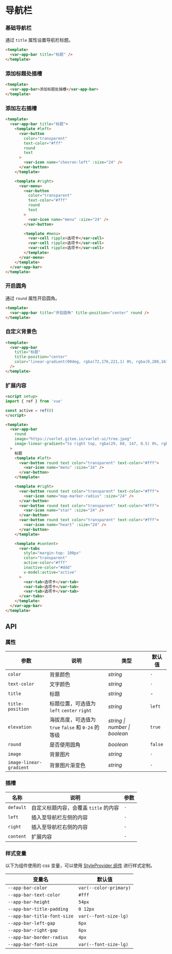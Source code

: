 # 导航栏

### 基础导航栏

通过 `title` 属性设置导航栏标题。

```html
<template>
  <var-app-bar title="标题" />
</template>
```

### 添加标题处插槽

```html
<template>
  <var-app-bar>添加标题处插槽</var-app-bar>
</template>
```

### 添加左右插槽

```html
<template>
  <var-app-bar title="标题">
    <template #left>
      <var-button
        color="transparent"
        text-color="#fff"
        round
        text
      >
        <var-icon name="chevron-left" :size="24" />
      </var-button>
    </template>

    <template #right>
      <var-menu>
        <var-button
          color="transparent"
          text-color="#fff"
          round
          text
        >
          <var-icon name="menu" :size="24" />
        </var-button>

        <template #menu>
          <var-cell ripple>选项卡</var-cell>
          <var-cell ripple>选项卡</var-cell>
          <var-cell ripple>选项卡</var-cell>
        </template>
      </var-menu>
    </template>
  </var-app-bar>
</template>
```

### 开启圆角

通过 `round` 属性开启圆角。

```html
<template>
  <var-app-bar title="开启圆角" title-position="center" round />
</template>
```

### 自定义背景色

```html
<template>
  <var-app-bar
    title="标题" 
    title-position="center" 
    color="linear-gradient(90deg, rgba(72,176,221,1) 0%, rgba(0,208,161,1) 100%)"
  />
</template>
```

### 扩展内容

```html
<script setup>
import { ref } from 'vue'

const active = ref(0)
</script>

<template>
  <var-app-bar
    round
    image="https://varlet.gitee.io/varlet-ui/tree.jpeg"
    image-linear-gradient="to right top, rgba(29, 68, 147, 0.5) 0%, rgba(74, 198, 170, 0.9) 100%"
  >
    标题
    <template #left>
      <var-button round text color="transparent" text-color="#fff">
        <var-icon name="menu" :size="24" />
      </var-button>
    </template>

    <template #right>
      <var-button round text color="transparent" text-color="#fff">
        <var-icon name="map-marker-radius" :size="24" />
      </var-button>
      <var-button round text color="transparent" text-color="#fff">
        <var-icon name="star" :size="24" />
      </var-button>
      <var-button round text color="transparent" text-color="#fff">
        <var-icon name="heart" :size="24" />
      </var-button>
    </template>

    <template #content>
      <var-tabs
        style="margin-top: 100px"
        color="transparent"
        active-color="#fff"
        inactive-color="#ddd"
        v-model:active="active"
      >
        <var-tab>选项卡</var-tab>
        <var-tab>选项卡</var-tab>
        <var-tab>选项卡</var-tab>
      </var-tabs>
    </template>
  </var-app-bar>
</template>
```

## API

### 属性

| 参数               | 说明                                | 类型 | 默认值     |
|------------------|-----------------------------------| ---- |---------|
| `color`          | 背景颜色                              | _string_ | `-`     |
| `text-color`     | 文字颜色                              | _string_ | `-`     |
| `title`          | 标题                                | _string_ | -       |
| `title-position` | 标题位置，可选值为 `left` `center` `right` | _string_ | `left`  |
| `elevation` | 海拔高度，可选值为 `true` `false` 和 `0-24` 的等级 | _string \| number \| boolean_|   `true`    |
| `round`          | 是否使用圆角                            | _boolean_ | `false` |
| `image`          | 背景图片                            | _string_ | `-` |
| `image-linear-gradient` | 背景图片渐变色 | _string_ | `-` |

### 插槽

| 名称 | 说明 | 参数 |
| ---- | ---- | ----|
| `default` | 自定义标题内容，会覆盖 `title` 的内容 | `-` |
| `left` | 插入至导航栏左侧的内容 | `-` |
| `right` | 插入至导航栏右侧的内容 | `-` |
| `content` | 扩展内容 | `-` |

### 样式变量
以下为组件使用的 css 变量，可以使用 [StyleProvider 组件](#/zh-CN/style-provider) 进行样式定制。

| 变量名                       | 默认值 |
|---------------------------| --- |
| `--app-bar-color`         | `var(--color-primary)` |
| `--app-bar-text-color`    | `#fff` |
| `--app-bar-height`        | `54px` |
| `--app-bar-title-padding` | `0 12px` |
| `--app-bar-title-font-size` | `var(--font-size-lg)` |
| `--app-bar-left-gap`      | `6px` |
| `--app-bar-right-gap`     | `6px` |
| `--app-bar-border-radius` | `4px` |
| `--app-bar-font-size` | `var(--font-size-lg)` |
